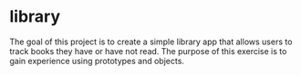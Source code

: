 # library
The goal of this project is to create a simple library app that allows users to track books they have or have not read. The purpose of this exercise is to gain experience using prototypes and objects.